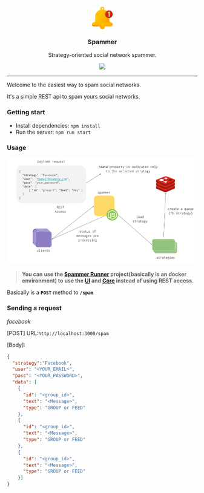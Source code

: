 <p align="center">
  <img width="60" align="center" src="./assets/spammer.png" alt="logo spammer" />
  <h3 align="center">Spammer</h3>
  <p align="center">Strategy-oriented social network spammer.</p>

  <p align="center">
    <a href="http://standardjs.com/">
      <img src="https://img.shields.io/badge/code%20style-standard-brightgreen.svg">
    </a>
  </p>
</p>

---

Welcome to the easiest way to spam social networks. 


It's a simple REST api to spam yours social networks.

### Getting start
- Install dependencies: `npm install`
- Run the server: `npm run start`

### Usage

![flow](./assets/dg-flow.png)

> **You can use the [Spammer Runner](https://github.com/blackcapz/spammer-runner) project(basically is an docker environment) to use the [UI](https://github.com/blackcapz/spammer-ui) and [Core](https://github.com/blackcapz/spammer-core) instead of using REST access.**

Basically is a **`POST`** method to **`/spam`** 

### Sending a request

_facebook_

[POST] URL:`http://localhost:3000/spam`

[Body]:
```json
{
  "strategy":"Facebook",
  "user": "<YOUR_EMAIL>",
  "pass": "<YOUR_PASSWORD>",
  "data": [
    { 
      "id": "<group_id>",
      "text": "<Message>",
      "type": "GROUP or FEED"
    },
    { 
      "id": "<group_id>",
      "text": "<Message>",
      "type": "GROUP or FEED"
    },
    { 
      "id": "<group_id>",
      "text": "<Message>",
      "type": "GROUP or FEED"
    }]
}
```
